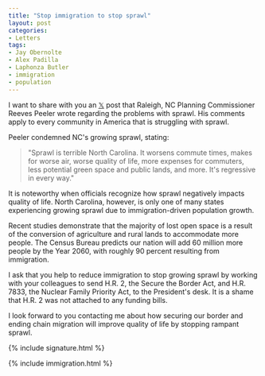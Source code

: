 ```yaml
---
title: "Stop immigration to stop sprawl"
layout: post
categories:
- Letters
tags:
- Jay Obernolte
- Alex Padilla
- Laphonza Butler
- immigration
- population
---
```


I want to share with you an [𝕏](https://x.com) post that Raleigh, NC Planning Commissioner Reeves Peeler wrote regarding the problems with sprawl. His comments apply to every community in America that is struggling with sprawl.

Peeler condemned NC's growing sprawl, stating:

> "Sprawl is terrible North Carolina. It worsens commute times, makes for worse air, worse quality of life, more expenses for commuters, less potential green space and public lands, and more. It's regressive in every way."

It is noteworthy when officials recognize how sprawl negatively impacts quality of life. North Carolina, however, is only one of many states experiencing growing sprawl due to immigration-driven population growth.

Recent studies demonstrate that the majority of lost open space is a result of the conversion of agriculture and rural lands to accommodate more people. The Census Bureau predicts our nation will add 60 million more people by the Year 2060, with roughly 90 percent resulting from immigration.

I ask that you help to reduce immigration to stop growing sprawl by working with your colleagues to send H.R. 2, the Secure the Border Act, and H.R. 7833, the Nuclear Family Priority Act, to the President's desk. It is a shame that H.R. 2 was not attached to any funding bills.

I look forward to you contacting me about how securing our border and ending chain migration will improve quality of life by stopping rampant sprawl.

{% include signature.html %}

{% include immigration.html %}
